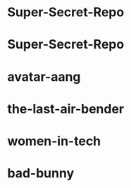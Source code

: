 # Super-Secret-Repo
# Super-Secret-Repo
# avatar-aang
# the-last-air-bender 
# women-in-tech
# bad-bunny